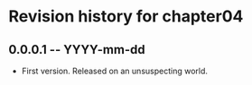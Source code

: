 # Revision history for chapter04

## 0.0.0.1  -- YYYY-mm-dd

* First version. Released on an unsuspecting world.

